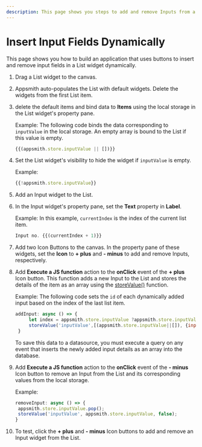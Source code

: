 ```yaml
---
description: This page shows you steps to add and remove Inputs from a List dynamically.
---
```


# Insert Input Fields Dynamically
This page shows you how to build an application that uses buttons to insert and remove input fields in a List widget dynamically.

1. Drag a List widget to the canvas.
2. Appsmith auto-populates the List with default widgets. Delete the widgets from the first List item.
3. delete the default items and bind data to **Items** using the local storage in the List widget's property pane.

   Example:
   The following code binds the data corresponding to `inputValue` in the local storage. An empty array is bound to the List if this value is empty.
   ```jsx
   {{(appsmith.store.inputValue || [])}}
   ```
4. Set the List widget's visibility to hide the widget if `inputValue` is empty.
   
   Example:
   ```jsx
   {{!appsmith.store.inputValue}}
   ```
5. Add an Input widget to the List. 
6. In the Input widget's property pane, set the **Text** property in **Label**.

   Example:
   In this example, `currentIndex` is the index of the current list item.

   ```jsx
   Input no. {{(currentIndex + 1)}}
   ```
7. Add two Icon Buttons to the canvas. In the property pane of these widgets, set the **Icon** to **+ plus** and **- minus** to add and remove Inputs, respectively.
8. Add **Execute a JS function** action to the **onClick** event of the **+ plus** Icon button. This function adds a new Input to the List and stores the details of the item as an array using the [storeValue()](/reference/appsmith-framework/widget-actions/store-value) function.

   Example:
   The following code sets the `id` of each dynamically added input based on the index of the last list item.
   ```jsx
   addInput: async () => {
		let index = appsmith.store.inputValue ?appsmith.store.inputValue.length: 0;
		storeValue('inputValue',[(appsmith.store.inputValue||[]), {input:"", id: index}],false);
	}
   ```
   To save this data to a datasource, you must execute a query on any event that inserts the newly added input details as an array into the database.
9. Add **Execute a JS function** action to the **onClick** event of the **- minus** Icon button to remove an Input from the List and its corresponding values from the local storage.

   Example:
   ```jsx
   removeInput: async () => {
    appsmith.store.inputValue.pop();
    storeValue('inputValue', appsmith.store.inputValue, false);
   }
   ```
10. To test, click the **+ plus** and **- minus** Icon buttons to add and remove an Input widget from the List.
